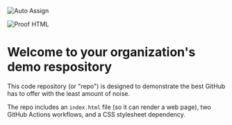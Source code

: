 ![Auto Assign](https://github.com/yah-com/demo-repository/actions/workflows/auto-assign.yml/badge.svg)

![Proof HTML](https://github.com/yah-com/demo-repository/actions/workflows/proof-html.yml/badge.svg)

# Welcome to your organization's demo respository
This code repository (or "repo") is designed to demonstrate the best GitHub has to offer with the least amount of noise.

The repo includes an `index.html` file (so it can render a web page), two GitHub Actions workflows, and a CSS stylesheet dependency.
